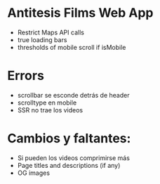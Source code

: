# Antitesis Films Web App

- Restrict Maps API calls
- true loading bars
- thresholds of mobile scroll if isMobile

# Errors
- scrollbar se esconde detrás de header
- scrolltype en mobile
- SSR no trae los videos


# Cambios y faltantes:
- Si pueden los videos comprimirse más
- Page titles and descriptions (if any)
- OG images